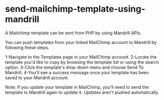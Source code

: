 # send-mailchimp-template-using-mandrill
A Mailchimp template can be sent from PHP by using Mandrill APIs.

You can push templates from your linked MailChimp account to Mandrill by following these steps.

1-Navigate to the Templates page in your MailChimp account.
2-Locate the template you'd like to copy by browsing the template list or using the search option.
3-Click the template's drop-down menu and choose Send To Mandrill.
4-You'll see a success message once your template has been saved to your Mandrill account.

Note:
If you update your template in MailChimp, you'll need to send the template to Mandrill again to update it. 
Updates aren't pushed automatically.
